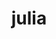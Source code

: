 ---
title: "julia"
layout: cache
categories: [package, develop]
meta: {"compilers": ["gcc@11.4.0"], "num_specs": 34, "num_specs_by_stack": {"e4s": 17, "root": 34, "tutorial": 17}, "oss": ["ubuntu22.04"], "platforms": ["linux"], "stacks": ["e4s", "root", "tutorial"], "targets": ["x86_64_v3"], "versions": ["1.11.2", "1.9.3"]}
spec_details: [{"compiler": "gcc@11.4.0", "hash": "26l5rhuvuwfjgdejrjxdyva6ua6e2m2y", "os": "ubuntu22.04", "platform": "linux", "size": "-", "stacks": ["e4s", "root"], "target": "x86_64_v3", "variants": ["build_system=makefile", "+openlibm", "+precompile"], "versions": ["1.11.2"]}, {"compiler": "gcc@11.4.0", "hash": "3w5weeo4t67p7hemfvjyrfhq4bq7jn2z", "os": "ubuntu22.04", "platform": "linux", "size": "-", "stacks": ["root", "tutorial"], "target": "x86_64_v3", "variants": ["build_system=makefile", "+openlibm", "patches:=00569f4", "+precompile"], "versions": ["1.9.3"]}, {"compiler": "gcc@11.4.0", "hash": "46kd5m44lzdthxsgg7fnvtfhvetjd7d5", "os": "ubuntu22.04", "platform": "linux", "size": "-", "stacks": ["e4s", "root"], "target": "x86_64_v3", "variants": ["build_system=makefile", "+openlibm", "+precompile"], "versions": ["1.11.2"]}, {"compiler": "gcc@11.4.0", "hash": "4hbmqzg52fu3zdd6gmga3mm34ryey53e", "os": "ubuntu22.04", "platform": "linux", "size": "-", "stacks": ["e4s", "root"], "target": "x86_64_v3", "variants": ["build_system=makefile", "+openlibm", "+precompile"], "versions": ["1.11.2"]}, {"compiler": "gcc@11.4.0", "hash": "4ni6rhth324vnjiuhsvsbilros67sx74", "os": "ubuntu22.04", "platform": "linux", "size": "-", "stacks": ["root", "tutorial"], "target": "x86_64_v3", "variants": ["build_system=makefile", "+openlibm", "patches:=00569f4", "+precompile"], "versions": ["1.9.3"]}, {"compiler": "gcc@11.4.0", "hash": "64wb3aj6l7kcvfw2pggtgzj4uowf4w56", "os": "ubuntu22.04", "platform": "linux", "size": "-", "stacks": ["e4s", "root"], "target": "x86_64_v3", "variants": ["build_system=makefile", "+openlibm", "+precompile"], "versions": ["1.11.2"]}, {"compiler": "gcc@11.4.0", "hash": "6aehimg5qw5w33yj72ghwh47julq77ae", "os": "ubuntu22.04", "platform": "linux", "size": "-", "stacks": ["root", "tutorial"], "target": "x86_64_v3", "variants": ["build_system=makefile", "+openlibm", "patches:=00569f4", "+precompile"], "versions": ["1.9.3"]}, {"compiler": "gcc@11.4.0", "hash": "6kaswym5gt7prsv6dprcpph6dj6oeygz", "os": "ubuntu22.04", "platform": "linux", "size": "-", "stacks": ["e4s", "root"], "target": "x86_64_v3", "variants": ["build_system=makefile", "+openlibm", "+precompile"], "versions": ["1.11.2"]}, {"compiler": "gcc@11.4.0", "hash": "7mi2glu2phwpdjrf4333iofbnv3wnzbs", "os": "ubuntu22.04", "platform": "linux", "size": "-", "stacks": ["root", "tutorial"], "target": "x86_64_v3", "variants": ["build_system=makefile", "+openlibm", "patches:=00569f4", "+precompile"], "versions": ["1.9.3"]}, {"compiler": "gcc@11.4.0", "hash": "7nme7anxlfczm2akne7flwliniyniq3k", "os": "ubuntu22.04", "platform": "linux", "size": "-", "stacks": ["root", "tutorial"], "target": "x86_64_v3", "variants": ["build_system=makefile", "+openlibm", "patches:=00569f4", "+precompile"], "versions": ["1.9.3"]}, {"compiler": "gcc@11.4.0", "hash": "7rttglyaqzkcjlkgmaalnalqrk5uyxaa", "os": "ubuntu22.04", "platform": "linux", "size": "-", "stacks": ["root", "tutorial"], "target": "x86_64_v3", "variants": ["build_system=makefile", "+openlibm", "patches:=00569f4", "+precompile"], "versions": ["1.9.3"]}, {"compiler": "gcc@11.4.0", "hash": "aihxonmeu7fkop7s7sql2n7jxvbeqovj", "os": "ubuntu22.04", "platform": "linux", "size": "-", "stacks": ["e4s", "root"], "target": "x86_64_v3", "variants": ["build_system=makefile", "+openlibm", "+precompile"], "versions": ["1.11.2"]}, {"compiler": "gcc@11.4.0", "hash": "bbtvd6vjsgn3v2w6uayaoix2btmojjgs", "os": "ubuntu22.04", "platform": "linux", "size": "-", "stacks": ["e4s", "root"], "target": "x86_64_v3", "variants": ["build_system=makefile", "+openlibm", "+precompile"], "versions": ["1.11.2"]}, {"compiler": "gcc@11.4.0", "hash": "bewlivqnhogfys2brfl4tc5mdtzfakvu", "os": "ubuntu22.04", "platform": "linux", "size": "-", "stacks": ["e4s", "root"], "target": "x86_64_v3", "variants": ["build_system=makefile", "+openlibm", "+precompile"], "versions": ["1.11.2"]}, {"compiler": "gcc@11.4.0", "hash": "bqvo23t7ps6ps54kb3aqq2x5ivyiq2pe", "os": "ubuntu22.04", "platform": "linux", "size": "-", "stacks": ["e4s", "root"], "target": "x86_64_v3", "variants": ["build_system=makefile", "+openlibm", "+precompile"], "versions": ["1.11.2"]}, {"compiler": "gcc@11.4.0", "hash": "bugwmy4uh2cohzrarmhk3wooudagfbub", "os": "ubuntu22.04", "platform": "linux", "size": "-", "stacks": ["root", "tutorial"], "target": "x86_64_v3", "variants": ["build_system=makefile", "+openlibm", "patches:=00569f4", "+precompile"], "versions": ["1.9.3"]}, {"compiler": "gcc@11.4.0", "hash": "c744ggmbqcsu2nu6ebyeix3ytqsbc7or", "os": "ubuntu22.04", "platform": "linux", "size": "-", "stacks": ["e4s", "root"], "target": "x86_64_v3", "variants": ["build_system=makefile", "+openlibm", "+precompile"], "versions": ["1.11.2"]}, {"compiler": "gcc@11.4.0", "hash": "dbv6vxpgxbpqkru2b2qr6bh2jfxmzl47", "os": "ubuntu22.04", "platform": "linux", "size": "-", "stacks": ["root", "tutorial"], "target": "x86_64_v3", "variants": ["build_system=makefile", "+openlibm", "patches:=00569f4", "+precompile"], "versions": ["1.9.3"]}, {"compiler": "gcc@11.4.0", "hash": "f7wbg4bg32xl6dkydcojby6xrqe5toxk", "os": "ubuntu22.04", "platform": "linux", "size": "-", "stacks": ["root", "tutorial"], "target": "x86_64_v3", "variants": ["build_system=makefile", "+openlibm", "patches:=00569f4", "+precompile"], "versions": ["1.9.3"]}, {"compiler": "gcc@11.4.0", "hash": "fr2zvwhfw5kngv5fmgizotbxbm52joek", "os": "ubuntu22.04", "platform": "linux", "size": "-", "stacks": ["root", "tutorial"], "target": "x86_64_v3", "variants": ["build_system=makefile", "+openlibm", "patches:=00569f4", "+precompile"], "versions": ["1.9.3"]}, {"compiler": "gcc@11.4.0", "hash": "fra5ukmigcfltsqwbr2bjp32ogebcpvr", "os": "ubuntu22.04", "platform": "linux", "size": "-", "stacks": ["e4s", "root"], "target": "x86_64_v3", "variants": ["build_system=makefile", "+openlibm", "+precompile"], "versions": ["1.11.2"]}, {"compiler": "gcc@11.4.0", "hash": "frk3xocuu456mkf7dki5yzp4ow5y6tvr", "os": "ubuntu22.04", "platform": "linux", "size": "-", "stacks": ["root", "tutorial"], "target": "x86_64_v3", "variants": ["build_system=makefile", "+openlibm", "patches:=00569f4", "+precompile"], "versions": ["1.9.3"]}, {"compiler": "gcc@11.4.0", "hash": "h7w47cvx45iuwrcrq5dn6vnrqozctqr3", "os": "ubuntu22.04", "platform": "linux", "size": "-", "stacks": ["e4s", "root"], "target": "x86_64_v3", "variants": ["build_system=makefile", "+openlibm", "+precompile"], "versions": ["1.11.2"]}, {"compiler": "gcc@11.4.0", "hash": "kwfqvrq3jkeekpv65dp3xkg5pibo2vyp", "os": "ubuntu22.04", "platform": "linux", "size": "-", "stacks": ["root", "tutorial"], "target": "x86_64_v3", "variants": ["build_system=makefile", "+openlibm", "patches:=00569f4", "+precompile"], "versions": ["1.9.3"]}, {"compiler": "gcc@11.4.0", "hash": "naldxg5bi3vro4hvkm7jo3rzhsb76uuh", "os": "ubuntu22.04", "platform": "linux", "size": "-", "stacks": ["root", "tutorial"], "target": "x86_64_v3", "variants": ["build_system=makefile", "+openlibm", "patches:=00569f4", "+precompile"], "versions": ["1.9.3"]}, {"compiler": "gcc@11.4.0", "hash": "nzk7gu2lxz3urzddpc6jv65n6bdgwlyl", "os": "ubuntu22.04", "platform": "linux", "size": "-", "stacks": ["root", "tutorial"], "target": "x86_64_v3", "variants": ["build_system=makefile", "+openlibm", "patches:=00569f4", "+precompile"], "versions": ["1.9.3"]}, {"compiler": "gcc@11.4.0", "hash": "ou6weqfhbf5vjfvnzduoqdeyf5y664n6", "os": "ubuntu22.04", "platform": "linux", "size": "-", "stacks": ["e4s", "root"], "target": "x86_64_v3", "variants": ["build_system=makefile", "+openlibm", "+precompile"], "versions": ["1.11.2"]}, {"compiler": "gcc@11.4.0", "hash": "ro6xtuq3kn3slbvnsznyt7kpjlii26ec", "os": "ubuntu22.04", "platform": "linux", "size": "-", "stacks": ["root", "tutorial"], "target": "x86_64_v3", "variants": ["build_system=makefile", "+openlibm", "patches:=00569f4", "+precompile"], "versions": ["1.9.3"]}, {"compiler": "gcc@11.4.0", "hash": "rympbyifwri4kqmwonams3clnirfwouv", "os": "ubuntu22.04", "platform": "linux", "size": "-", "stacks": ["root", "tutorial"], "target": "x86_64_v3", "variants": ["build_system=makefile", "+openlibm", "patches:=00569f4", "+precompile"], "versions": ["1.9.3"]}, {"compiler": "gcc@11.4.0", "hash": "t6v3om3qroprgnzabzw5tjqg6phdcyvn", "os": "ubuntu22.04", "platform": "linux", "size": "-", "stacks": ["e4s", "root"], "target": "x86_64_v3", "variants": ["build_system=makefile", "+openlibm", "+precompile"], "versions": ["1.11.2"]}, {"compiler": "gcc@11.4.0", "hash": "vwmbu7crr6zvydk37xvkkae2as6dlxf7", "os": "ubuntu22.04", "platform": "linux", "size": "-", "stacks": ["e4s", "root"], "target": "x86_64_v3", "variants": ["build_system=makefile", "+openlibm", "+precompile"], "versions": ["1.11.2"]}, {"compiler": "gcc@11.4.0", "hash": "vx7ori5fxazl5ctxfzri3ta6m3v3r3n6", "os": "ubuntu22.04", "platform": "linux", "size": "-", "stacks": ["root", "tutorial"], "target": "x86_64_v3", "variants": ["build_system=makefile", "+openlibm", "patches:=00569f4", "+precompile"], "versions": ["1.9.3"]}, {"compiler": "gcc@11.4.0", "hash": "whykpb4qfduxcmfvqvln5qol6ktq4wye", "os": "ubuntu22.04", "platform": "linux", "size": "-", "stacks": ["e4s", "root"], "target": "x86_64_v3", "variants": ["build_system=makefile", "+openlibm", "+precompile"], "versions": ["1.11.2"]}, {"compiler": "gcc@11.4.0", "hash": "xf6wh3nmpn3ftgfx4qq7igx7ubtpstdc", "os": "ubuntu22.04", "platform": "linux", "size": "-", "stacks": ["e4s", "root"], "target": "x86_64_v3", "variants": ["build_system=makefile", "+openlibm", "+precompile"], "versions": ["1.11.2"]}]
---